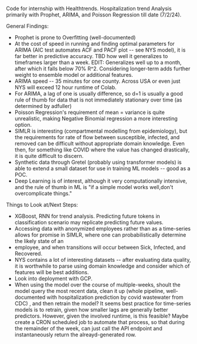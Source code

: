 Code for internship with Healthtrends. Hospitalization trend Analysis primarily with Prophet, ARIMA, and Poisson Regression till date (7/2/24).

General Findings:

- Prophet is prone to Overfitting (well-documented)
- At the cost of speed in running and finding optimal parameters for ARIMA (AIC test automates ACF and PACF plot -- see NYS model), it is far better in predictive accuracy. TBD how well it generalizes to timeframes larger than a week. EDIT: Generalizes well up to a month, after which it falls below 70% R^2. Considering longer-term adds further weight to ensemble model or additional features.
- ARIMA speed -- 35 minutes for one county. Across USA or even just NYS will exceed 12 hour runtime of Colab.
- For ARIMA, a lag of one is usually difference, so d=1 is usually a good rule of thumb for data that is not immediately stationary over time (as determined by adfuller)
- Poisson Regression's requirement of mean = variance is quite unrealistic, making Negative Binomial regression a more interesting option.
- SIMLR is interesting (compartmental modelling from epidemiology), but the requirements for rate of flow between susceptible, infected, and removed can be difficult without appropriate domain knowledge. Even then, for something like COVID where the value has changed drastically, it is quite difficult to discern.
- Synthetic data through Gretel (probably using transformer models) is able to extend a small dataset for use in training ML models -- good as a POC. 
- Deep Learning is of interest, although it very computationally intensive, and the rule of thumb in ML is "if a simple model works well,don't overcomplicate things."


Things to Look at/Next Steps: 

- XGBoost, RNN for trend analysis. Predicting future tokens in classification scenario may replicate predicting future values.
- Accessing data with anonymized employees rather than as a time-series allows for promise in SIMLR, where one can probabilistically determine the likely state of an
- employee, and when transitions will occur between Sick, Infected, and Recovered.
- NYS contains a lot of interesting datasets -- after evaluating data quality, it is worthwhile to parse using domain knowledge and consider which of features will be best additions.
- Look into deployment with GCP.
- When using the model over the course of multiple-weeks, shoult the model query the most recent data, clean it up (whole pipeline, well-documented with hospitalization prediction by covid wastewater from CDC)
  , and then retrain the model? It seems best practice for time-series models is to retrain, given how smaller lags are generally better predictors. However, given the involved runtime, is this feasible? Maybe create a CRON scheduled job to automate that process, so that during the remainder of the week, can just call the API endpoint and instantaneously return the alreayd-generated row.
